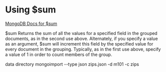 ﻿# Using $sum
[MongoDB Docs for $sum](http://docs.mongodb.org/manual/reference/operator/aggregation/sum/)

$sum 
    Returns the sum of all the values for a specified field in the grouped documents, as in the second use above.
    Alternately, if you specify a value as an argument, $sum will increment this field by the specified value for every document in the grouping. Typically, as in the first use above, specify a value of 1 in order to count members of the group.
	
data directory
mongoimport --type json zips.json -d m101 -c zips	
	
	




	
	
